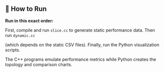 

## 🚀 How to Run

**Run in this exact order:** 

 First, compile and run `slice.cc` to generate static performance data. Then run `dynamic.cc`

(which depends on the static CSV files). Finally, run the Python visualization scripts. 

The C++ programs emulate performance metrics while Python creates the topology and comparison charts.
